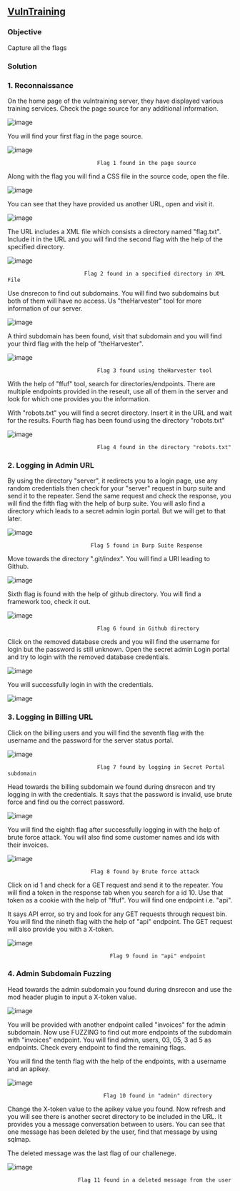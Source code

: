 ## **[VulnTraining](https://app.hackinghub.io/vuln-training)**

### **Objective**

Capture all the flags

### **Solution**

### **1. Reconnaissance**

On the home page of the vulntraining server, they have displayed various training services. Check the page source for any additional information.

![image](https://github.com/ocoretech/CTF-workbook/assets/67775716/5b6405d8-bb74-4c7b-af16-9e3569ee5892)


You will find your first flag in the page source.


![image](https://github.com/ocoretech/CTF-workbook/assets/67775716/b1ede416-b423-494d-bd24-94c7c61b0cda)


                                Flag 1 found in the page source


Along with the flag you will find a CSS file in the source code, open the file.

![image](https://github.com/ocoretech/CTF-workbook/assets/67775716/8270c188-14eb-4a4b-b096-de461d83d427)


You can see that they have provided us another URL, open and visit it.

![image](https://github.com/ocoretech/CTF-workbook/assets/67775716/051a420a-9144-4013-86d9-6586ed3d5313)


The URL includes a XML file which consists a directory named "flag.txt". Include it in the URL and you will find the second flag with the help of the specified directory.

![image](https://github.com/ocoretech/CTF-workbook/assets/67775716/2b62f1c4-e2ca-4125-b70e-d8bb6c7928d7)

                            
                            Flag 2 found in a specified directory in XML File


Use dnsrecon to find out subdomains. You will find two subdomains but both of them will have no access. Us "theHarvester" tool for more information of our server.

![image](https://github.com/ocoretech/CTF-workbook/assets/67775716/b5e4d033-3c10-4487-bb73-5c5da2502722)


A third subdomain has been found, visit that subdomain and you will find your third flag with the help of "theHarvester".


![image](https://github.com/ocoretech/CTF-workbook/assets/67775716/565db703-e8ef-43b1-aa7b-8f3f92f27fa0)


                                Flag 3 found using theHarvester tool


With the help of "ffuf" tool, search for directories/endpoints.
There are multiple endpoints provided in the reseult, use all of them in the server and look for which one provides you the information.

With "robots.txt" you will find a secret directory. Insert it in the URL and wait for the results. Fourth flag has been found using the directory "robots.txt"


![image](https://github.com/ocoretech/CTF-workbook/assets/67775716/f1c90a1b-8c88-45ec-9d68-cc007dfb2135)


                                Flag 4 found in the directory "robots.txt"


### **2. Logging in Admin URL**

By using the directory "server", it redirects you to a login page, use any random credentials then check for your "server" request in burp suite and send it to the repeater. Send the same request and check the response, you will find the fifth flag with the help of burp suite. You will aslo find a directory which leads to a secret admin login portal. But we will get to that later.


![image](https://github.com/ocoretech/CTF-workbook/assets/67775716/374bf974-215a-4015-8ccb-fd63fb058feb)

                              Flag 5 found in Burp Suite Response

Move towards the directory ".git/index". You will find a URl leading to Github. 

![image](https://github.com/ocoretech/CTF-workbook/assets/67775716/6e7f4a0c-4715-4910-9566-b1e51d99481c)


Sixth flag is found with the help of github directory. You will find a framework too, check it out.


![image](https://github.com/ocoretech/CTF-workbook/assets/67775716/2a692c45-de46-4adb-9562-29e686af5691)


                                Flag 6 found in Github directory


Click on the removed database creds and you will find the username for login but the password is still unknown. 
Open the secret admin Login portal and try to login with the removed database credentials.

![image](https://github.com/ocoretech/CTF-workbook/assets/67775716/8bd3946d-26df-4d51-8bf1-f55896c25ddd)


You will successfully login in with the credentials. 


![image](https://github.com/ocoretech/CTF-workbook/assets/67775716/a781a8b9-be1d-4827-bf7c-1d9b831442fd)



### **3. Logging in Billing URL**

Click on the billing users and you will find the seventh flag with the username and the password for the server status portal.

![image](https://github.com/ocoretech/CTF-workbook/assets/67775716/bc087a2b-ab11-492f-89c5-3790ec0f365d)

                                Flag 7 found by logging in Secret Portal subdomain

Head towards the billing subdomain we found during dnsrecon and try logging in with the credentials. It says that the password is invalid, use brute force and find ou the correct password.

![image](https://github.com/ocoretech/CTF-workbook/assets/67775716/9fa72206-8223-4c3d-83c4-0f1109c172d5)


You will find the eighth flag after successfully logging in with the help of brute force attack. You will also find some customer names and ids with their invoices. 

![image](https://github.com/ocoretech/CTF-workbook/assets/67775716/4fac2bba-d676-4d79-9942-43427911df3c)

                              Flag 8 found by Brute force attack


Click on id 1 and check for a GET request and send it to the repeater. You will find a token in the response tab when you search for a id 10. 
Use that token as a cookie with the help of "ffuf". You will find one endpoint i.e. "api".

It says API error, so try and look for any GET requests through request bin. You will find the nineth flag with the help of "api" endpoint. The GET request will also provide you with a X-token. 

![image](https://github.com/ocoretech/CTF-workbook/assets/67775716/86f47f79-1a8b-44b3-9446-e34530bed18f)

                                    Flag 9 found in "api" endpoint


### **4. Admin Subdomain Fuzzing**

Head towards the admin subdomain you found during dnsrecon and use the mod header plugin to input a X-token value.

![image](https://github.com/ocoretech/CTF-workbook/assets/67775716/4063333e-71ee-42d1-a081-7e0575d421a2)


You will be provided with another endpoint called "invoices" for the admin subdomain. Now use FUZZING to find out more endpoints of the subdomain with "invoices" endpoint. You will find admin, users, 03, 05, 3 ad 5 as endpoints. Check every endpoint to find the remaining flags.

You will find the tenth flag with the help of the endpoints, with a username and an apikey.

![image](https://github.com/ocoretech/CTF-workbook/assets/67775716/04d6ba39-9cbf-45f6-b068-7fcb3b08f1ea)

                                  Flag 10 found in "admin" directory


Change the X-token value to the apikey value you found. Now refresh and you will see there is another secret directory to be included in the URL. 
It provides you a message conversation between to users. You can see that one message has been deleted by the user, find that message by using sqlmap.

The deleted message was the last flag of our challenege.

![image](https://github.com/ocoretech/CTF-workbook/assets/67775716/c8fd3119-3cea-4ec7-a8a1-60916fafe82c)

                          Flag 11 found in a deleted message from the user

